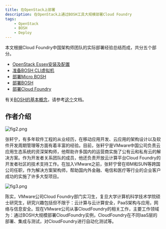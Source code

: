 ```yaml
---
title: 在OpenStack上部署
description: 在OpenStack上通过BOSH工具大规模部署Cloud Foundry
tags:
    - OpenStack
    - BOSH
    - Deploy
---
```


本文根据Cloud Foundry中国架构师团队的实际部署经验总结而成，共分五个部分。

-	[OpenStack Essex安装及配置](os-install.html)
-	[准备BOSH CLI虚拟机](os-prepare.html)
-	[部署Micro BOSH](os-micro-bosh.html)
-	[部署BOSH](os-bosh.html)
-	[部署Cloud Foundry](os-cf.html)

有关[BOSH的基本概念](bosh.html)，请参考[这个](bosh.html)文档。

## 作者介绍

![fig2.png](/images/deploy/fig2.png)

张轩宁，有多年软件工程的从业经历，在移动应用开发、云应用的架构设计以及软件开发周期管理等方面有着丰富的经验。目前，张轩宁是VMware中国公司负责云应用生态系统的资深架构师，他帮助许多国内的运营商实施了公有云和私有云的解决方案。作为开发者关系团队的成员，他还负责开放云计算平台Cloud Foundry的开发者社区的技术支持工作。在加入VMware之前，张轩宁曾在IBM和SUN等跨国公司任职，作为解决方案架构师，帮助国内外金融、电信和医疗等行业的企业客户成功的实施了许多大型项目。

![fig3.png](/images/deploy/fig3.png)

陈实，VMware公司Cloud Foundry部门实习生，复旦大学计算机科学技术学院硕士研究生，研究兴趣包括但不限于：云计算与云计算安全，PaaS架构与应用，网络与信息安全。现在VMware公司从事CloudFoundry的相关工作，主要工作领域为：通过BOSH大规模部署CloudFoundry实例，CloudFoundry在不同IaaS层的部署、集成与测试，对CloudFoundry进行自动化测试等。



